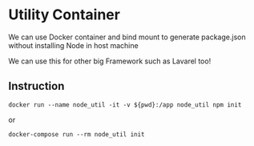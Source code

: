# Utility Container
We can use Docker container and bind mount to generate package.json without installing Node in host machine

We can use this for other big Framework such as Lavarel too!

## Instruction
```console
docker run --name node_util -it -v ${pwd}:/app node_util npm init
```

or

```console
docker-compose run --rm node_util init
```